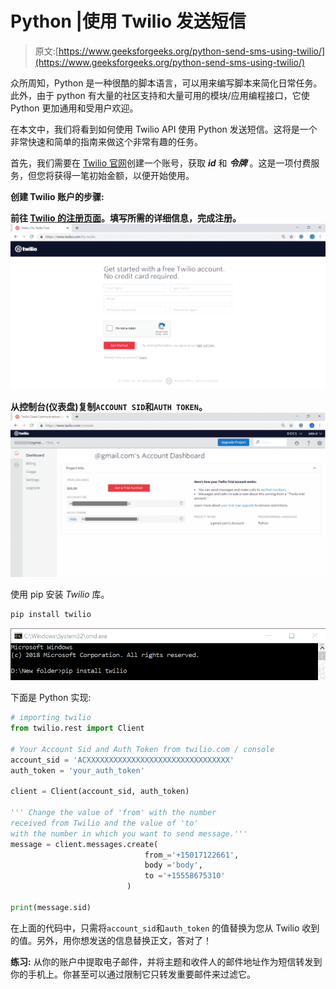 # Python |使用 Twilio 发送短信

> 原文:[https://www.geeksforgeeks.org/python-send-sms-using-twilio/](https://www.geeksforgeeks.org/python-send-sms-using-twilio/)

众所周知，Python 是一种很酷的脚本语言，可以用来编写脚本来简化日常任务。此外，由于 python 有大量的社区支持和大量可用的模块/应用编程接口，它使 Python 更加通用和受用户欢迎。

在本文中，我们将看到如何使用 Twilio API 使用 Python 发送短信。这将是一个非常快速和简单的指南来做这个非常有趣的任务。

首先，我们需要在 [Twilio 官网](https://www.twilio.com)创建一个账号，获取 ***id*** 和 ***令牌*** 。这是一项付费服务，但您将获得一笔初始金额，以便开始使用。

**创建 Twilio 账户的步骤:**

**前往 [Twilio 的注册页面](https://www.twilio.com/try-twilio)。填写所需的详细信息，完成注册。**
![Twilio registration page](img/3d62806974ff8c3ff4ea7be90c9f5999.png)

**从控制台(仪表盘)复制`ACCOUNT SID`和`AUTH TOKEN`。**
![Twilio console](img/a7128351e197d4bff81bae5645ecab16.png)

使用 pip 安装 *Twilio* 库。

```py
pip install twilio
```

![](img/1056f7b87d977ac69c288e4bc64aa14d.png)

下面是 Python 实现:

```py
# importing twilio
from twilio.rest import Client

# Your Account Sid and Auth Token from twilio.com / console
account_sid = 'ACXXXXXXXXXXXXXXXXXXXXXXXXXXXXXXXX'
auth_token = 'your_auth_token'

client = Client(account_sid, auth_token)

''' Change the value of 'from' with the number 
received from Twilio and the value of 'to'
with the number in which you want to send message.'''
message = client.messages.create(
                              from_='+15017122661',
                              body ='body',
                              to ='+15558675310'
                          )

print(message.sid)
```

在上面的代码中，只需将`account_sid`和`auth_token` 的值替换为您从 Twilio 收到的值。另外，用你想发送的信息替换正文，答对了！

**练习:**
从你的账户中提取电子邮件，并将主题和收件人的邮件地址作为短信转发到你的手机上。你甚至可以通过限制它只转发重要邮件来过滤它。